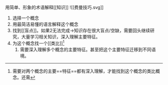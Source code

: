 用简单、形象的术语解释[[知识]]
![[费曼技巧.svg]]
1. 选择一个概念
2. 用最简洁易懂的语言解释这个概念
3. 找到[[盲点]]。如果2无法完成→知识存在很大盲点/空缺，需要回头继续研究，大量学习相关知识，深入理解主要特征。
4. 为这个概念找一个[[类比]][^1]
	1. 需要深入理解多个概念的主要特征。甚至把这个主要特征迁移到不同语境。

[^1]: 需要对两个概念的主要==特征==都有深入理解，才能找到这个概念的类比概念。还需